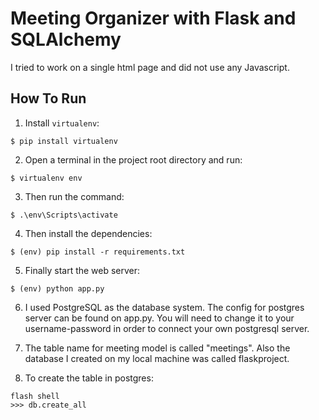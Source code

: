 # Meeting Organizer with Flask and SQLAlchemy

I tried to work on a single html page and did not use any Javascript. 

## How To Run
1. Install `virtualenv`:
```
$ pip install virtualenv
```

2. Open a terminal in the project root directory and run:
```
$ virtualenv env
```

3. Then run the command:
```
$ .\env\Scripts\activate
```

4. Then install the dependencies:
```
$ (env) pip install -r requirements.txt
```

5. Finally start the web server:
```
$ (env) python app.py
```

6. I used PostgreSQL as the database system. The config for postgres server can be found on app.py. You will need to change it to your username-password in order to connect your own postgresql server. 

7. The table name for meeting model is called "meetings". Also the database I created on my local machine was called flaskproject.

8. To create the table in postgres:
```
flash shell
>>> db.create_all
```
